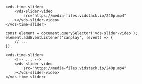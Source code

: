 <script>
import Docs from './_Docs.md';
</script>

<Docs>

```html:copy-highlight:slot=usage{2-4}
<vds-time-slider>
	<vds-slider-video
		src="https://media-files.vidstack.io/240p.mp4"
	></vds-slider-video>
</vds-time-slider>
```

```js:slot=video-events{2-4}
const element = document.querySelector('vds-slider-video');
element.addEventListener('canplay', (event) => {
	// ...
});
```

```html:copy-highlight:slot=styling{3-5}
<vds-time-slider>
	<!-- ... -->
	<vds-slider-video
		src="https://media-files.vidstack.io/240p.mp4"
	></vds-slider-video>
</vds-time-slider>
```

</Docs>
